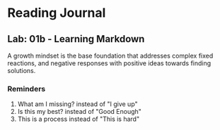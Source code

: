 # Reading Journal 

## Lab: 01b - Learning Markdown

A growth mindset is the base foundation that addresses complex fixed reactions, and negative responses with positive ideas towards finding solutions. 

### Reminders  
1. What am I missing? instead of "I give up"
2. Is this my best? instead of "Good Enough" 
3. This is a process instead of "This is hard"

